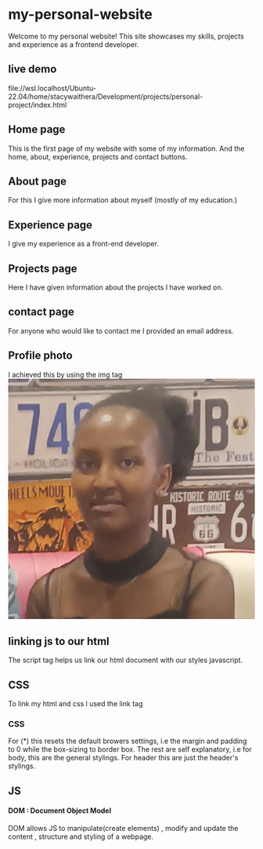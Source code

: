 # my-personal-website
Welcome to my personal website! This site showcases my skills, projects and experience as a 
frontend developer.
## live demo
file://wsl.localhost/Ubuntu-22.04/home/stacywaithera/Development/projects/personal-project/index.html

## Home page
This is the first page of my website with some of my information. And the home, about, experience, projects and contact buttons.

## About page
For this I give more information about myself (mostly of my education.)

## Experience page
I give my experience as a front-end developer.

## Projects page
Here I have given information about the projects I have worked on.
## contact page
For anyone who would like to contact me I provided an email address.
## Profile photo
I achieved this by using the img tag
<img src="images/stacy.jpg" alt="Stacy Waithera" class="profile-img">

## linking js to our html
<script src="styles.js"></script> 
The script tag helps us link our html document with our styles javascript.
## CSS
To link my html and css l used the link tag
<link rel="stylesheet" href="styles.css">

### CSS
For (*) this resets the default browers settings, i.e the margin and padding to 0 while the box-sizing to border box.
The rest are self explanatory, i.e for body, this are the general stylings.
  For header this are just the header's stylings.

## JS
#### DOM : Document Object Model 
DOM allows JS to manipulate(create elements) , modify and update the content , structure and styling of a webpage.


